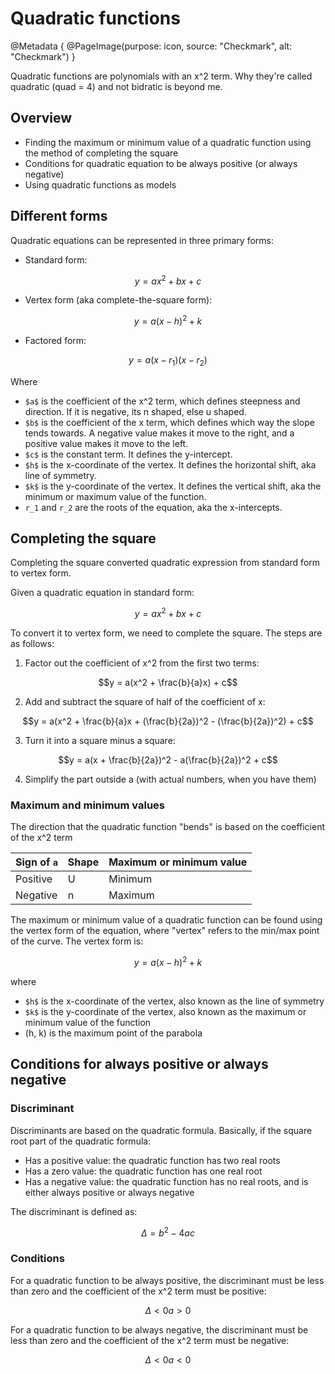 # Quadratic functions

@Metadata {
    @PageImage(purpose: icon, source: "Checkmark", alt: "Checkmark")
}

Quadratic functions are polynomials with an x^2 term. Why they're called quadratic (quad = 4) and not bidratic is beyond me.

## Overview

- Finding the maximum or minimum value of a quadratic function using the method of completing the square
- Conditions for quadratic equation to be always positive (or always negative)
- Using quadratic functions as models

## Different forms

Quadratic equations can be represented in three primary forms:
- Standard form: 
```math
y = ax^2 + bx + c
```

- Vertex form (aka complete-the-square form):
```math
y = a(x-h)^2 + k
```

- Factored form:
```math
y = a(x-r_1)(x-r_2)
```

Where
- `$a$` is the coefficient of the x^2 term, which defines steepness and direction. If it is negative, its n shaped, 
else u shaped.
- `$b$` is the coefficient of the x term, which defines which way the slope tends towards. A negative value makes it move to the right, and a positive value makes it move to the left.
- `$c$` is the constant term. It defines the y-intercept.
- `$h$` is the x-coordinate of the vertex. It defines the horizontal shift, aka line of symmetry.
- `$k$` is the y-coordinate of the vertex. It defines the vertical shift, aka the minimum or maximum value of the function.
- `r_1` and `r_2` are the roots of the equation, aka the x-intercepts.

## Completing the square

Completing the square converted quadratic expression from standard form to vertex form.

Given a quadratic equation in standard form:
```math
y = ax^2 + bx + c
```

To convert it to vertex form, we need to complete the square. The steps are as follows:
1. Factor out the coefficient of x^2 from the first two terms:
```math
y = a(x^2 + \frac{b}{a}x) + c
```
2. Add and subtract the square of half of the coefficient of x:
```math
y = a(x^2 + \frac{b}{a}x + (\frac{b}{2a})^2 - (\frac{b}{2a})^2) + c
```
3. Turn it into a square minus a square:
```math
y = a(x + \frac{b}{2a})^2 - a(\frac{b}{2a})^2 + c
```
4. Simplify the part outside a (with actual numbers, when you have them)

### Maximum and minimum values

The direction that the quadratic function "bends" is based on the coefficient of the x^2 term

| Sign of `a` | Shape | Maximum or minimum value |
|-------------|-------|--------------------------|
| Positive    | U     | Minimum                  |
| Negative    | n     | Maximum                  |

The maximum or minimum value of a quadratic function can be found using the vertex form of the equation, where "vertex"
refers to the min/max point of the curve. The vertex form is:
```math
y = a(x-h)^2 + k
```
where
- `$h$` is the x-coordinate of the vertex, also known as the line of symmetry
- `$k$` is the y-coordinate of the vertex, also known as the maximum or minimum value of the function
- (h, k) is the maximum point of the parabola

## Conditions for always positive or always negative

### Discriminant

Discriminants are based on the quadratic formula. Basically, if the square root part of the quadratic formula:
- Has a positive value: the quadratic function has two real roots
- Has a zero value: the quadratic function has one real root
- Has a negative value: the quadratic function has no real roots, and is either always positive or always negative

The discriminant is defined as:
```math
\Delta = b^2 - 4ac
```

### Conditions

For a quadratic function to be always positive, the discriminant must be less than zero and the coefficient of the x^2 term must be positive:
```math
\Delta < 0
a > 0
```

For a quadratic function to be always negative, the discriminant must be less than zero and the coefficient of the x^2 term must be negative:
```math
\Delta < 0
a < 0
```
